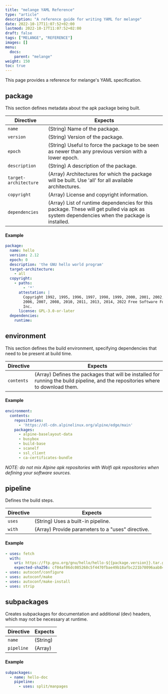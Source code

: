 ```yaml
---
title: "melange YAML Reference"
type: "article"
description: "A reference guide for writing YAML for melange"
date: 2022-10-17T11:07:52+02:00
lastmod: 2022-10-17T11:07:52+02:00
draft: false
tags: ["MELANGE", "REFERENCE"]
images: []
menu:
  docs:
    parent: "melange"
weight: 150
toc: true
---
```


This page provides a reference for melange's YAML specification.

## package
This section defines metadata about the apk package being built.


| Directive             | Expects                                                                                                                                    |
|-----------------------|--------------------------------------------------------------------------------------------------------------------------------------------|
| `name`                | (String) Name of the package.                                                                                                              |
| `version`             | (String) Version of the package.                                                                                                           |
| `epoch`               | (String) Useful to force the package to be seen as newer than any previous version with a lower epoch.                                     |
| `description`         | (String) A description of the package.                                                                                                     |
| `target-architecture` | (Array) Architectures for which the package will be built. Use 'all' for all available architectures.                                      |
| `copyright`           | (Array) License and copyright information.                                                                                                 |
| `dependencies`        | (Array) List of runtime dependencies for this package. These will get pulled via apk as system dependencies when the package is installed. |

#### Example

```yaml
package:
  name: hello
  version: 2.12
  epoch: 0
  description: 'the GNU hello world program'
  target-architecture:
    - all
  copyright:
    - paths:
        - '*'
      attestation: |
        Copyright 1992, 1995, 1996, 1997, 1998, 1999, 2000, 2001, 2002, 2005,
        2006, 2007, 2008, 2010, 2011, 2013, 2014, 2022 Free Software Foundation,
        Inc.
      license: GPL-3.0-or-later
  dependencies:
    runtime:

```

## environment
This section defines the build environment, specifying dependencies that need to be present at build time.

| Directive  | Expects                                                                                                                          |
|------------|----------------------------------------------------------------------------------------------------------------------------------|
| `contents` | (Array) Defines the packages that will be installed for running the build pipeline, and the repositories where to download them. |

#### Example

```yaml
environment:
  contents:
    repositories:
      - 'https://dl-cdn.alpinelinux.org/alpine/edge/main'
    packages:
      - alpine-baselayout-data
      - busybox
      - build-base
      - scanelf
      - ssl_client
      - ca-certificates-bundle

```
_NOTE: do not mix Alpine apk repositories with Wolfi apk repositories when defining your software sources._

## pipeline
Defines the build steps.

| Directive | Expects                                           |
|-----------|---------------------------------------------------|
| `uses`    | (String) Uses a built-in pipeline.                |
| `with`    | (Array) Provide parameters to a "uses" directive. |

#### Example

```yaml
- uses: fetch
  with:
    uri: https://ftp.gnu.org/gnu/hello/hello-${{package.version}}.tar.gz
    expected-sha256: cf04af86dc085268c5f4470fbae49b18afbc221b78096aab842d934a76bad0ab
- uses: autoconf/configure
- uses: autoconf/make
- uses: autoconf/make-install
- uses: strip

```
## subpackages
Creates subpackages for documentation and additional (dev) headers, which may not be necessary at runtime.


| Directive  | Expects  |
|------------|----------|
| `name`     | (String) |
| `pipeline` | (Array)  |


#### Example

```yaml
subpackages:
  - name: hello-doc
    pipeline:
      - uses: split/manpages

```
